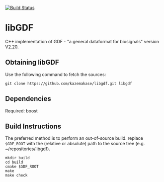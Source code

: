 [![Build Status](https://travis-ci.org/kazemakase/libgdf.svg?branch=master)](https://travis-ci.org/kazemakase/libgdf)

libGDF
======

C++ implementation of GDF - "a general dataformat for biosignals" version V2.20. 

Obtaining libGDF
----------------

Use the following command to fetch the sources:

    git clone https://github.com/kazemakase/libgdf.git libgdf
    
Dependencies
------------
Required: boost

Build Instructions
------------------

The preferred method is to perform an out-of-source build.
replace `$GDF_ROOT` with the (relative or absolute) path to the source
tree (e.g. ~/repositories/libgdf).

    mkdir build
    cd build
    cmake $GDF_ROOT
    make
    make check
